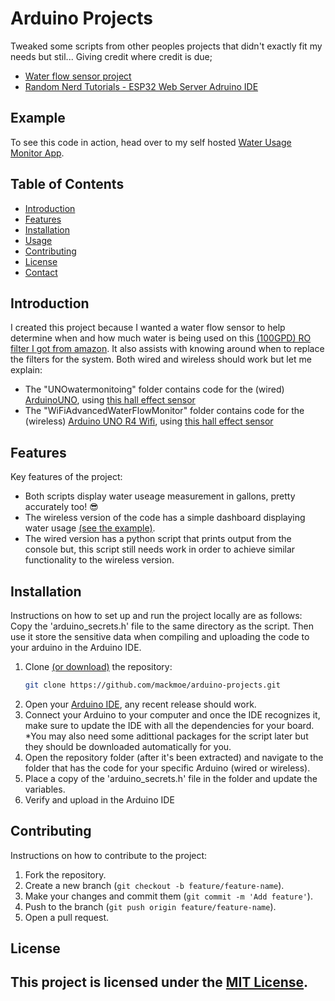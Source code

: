 # Arduino Projects

Tweaked some scripts from other peoples projects that didn't exactly fit my needs but stil... Giving credit where credit is due;
  -  [Water flow sensor project](https://forum.arduino.cc/t/water-flow-sensor-project/646119)
  -  [Random Nerd Tutorials - ESP32 Web Server Adruino IDE](https://randomnerdtutorials.com/esp32-web-server-arduino-ide/)

## Example
To see this code in action, head over to my self hosted [Water Usage Monitor App](http://wum.molovestoshare.com:8080).

## Table of Contents

- [Introduction](#introduction)
- [Features](#features)
- [Installation](#installation)
- [Usage](#usage)
- [Contributing](#contributing)
- [License](#license)
- [Contact](#contact)

## Introduction

I created this project because I wanted a water flow sensor to help determine when and how much water is being used on this [(100GPD) RO filter I got from amazon](https://www.amazon.com/gp/product/B00DOG64FM/ref=ppx_yo_dt_b_search_asin_title?ie=UTF8&psc=1). It also assists with knowing around when to replace the filters for the system. Both wired and wireless should work but let me explain:

* The "UNOwatermonitoing" folder contains code for the (wired) [ArduinoUNO](https://www.amazon.com/gp/product/B008GRTSV6/ref=ppx_yo_dt_b_search_asin_title?ie=UTF8&psc=1), using [this hall effect sensor](https://www.amazon.com/gp/product/B07QS17S6Q/ref=ppx_yo_dt_b_search_asin_title?ie=UTF8&psc=1)
* The "WiFiAdvancedWaterFlowMonitor" folder contains code for the (wireless) [Arduino UNO R4 Wifi](https://www.amazon.com/gp/product/B0C8V88Z9D/ref=ppx_yo_dt_b_search_asin_title?ie=UTF8&psc=1), using [this hall effect sensor](https://www.amazon.com/gp/product/B07DLZYSHT/ref=ppx_yo_dt_b_search_asin_title?ie=UTF8&psc=1)

## Features

Key features of the project:

- Both scripts display water useage measurement in gallons, pretty accurately too! 😎
- The wireless version of the code has a simple dashboard displaying water usage [(see the example)](#example).
- The wired version has a python script that prints output from the console but, this script still needs work in order to achieve similar functionality to the wireless version.

## Installation

Instructions on how to set up and run the project locally are as follows:
Copy the 'arduino_secrets.h' file to the same directory as the script. Then use it store the sensitive data when compiling and uploading the code to your arduino in the Arduino IDE.

1. Clone [(or download)](https://github.com/mackmoe/arduino-projects/archive/refs/heads/main.zip) the repository:
   ```bash
   git clone https://github.com/mackmoe/arduino-projects.git
   ```
2. Open your [Arduino IDE](https://www.arduino.cc/en/software), any recent release should work.
3. Connect your Arduino to your computer and once the IDE recognizes it, make sure to update the IDE with all the dependencies for your board. *You  may also need some adittional packages for the script later but they should be downloaded automatically for you.
4. Open the repository folder (after it's been extracted) and navigate to the folder that has the code for your specific Arduino (wired or wireless).
5. Place a copy of the 'arduino_secrets.h' file in the folder and update the variables.
6. Verify and upload in the Arduino IDE


## Contributing

Instructions on how to contribute to the project:

1. Fork the repository.
2. Create a new branch (`git checkout -b feature/feature-name`).
3. Make your changes and commit them (`git commit -m 'Add feature'`).
4. Push to the branch (`git push origin feature/feature-name`).
5. Open a pull request.

## License

This project is licensed under the [MIT License](LICENSE).
---
